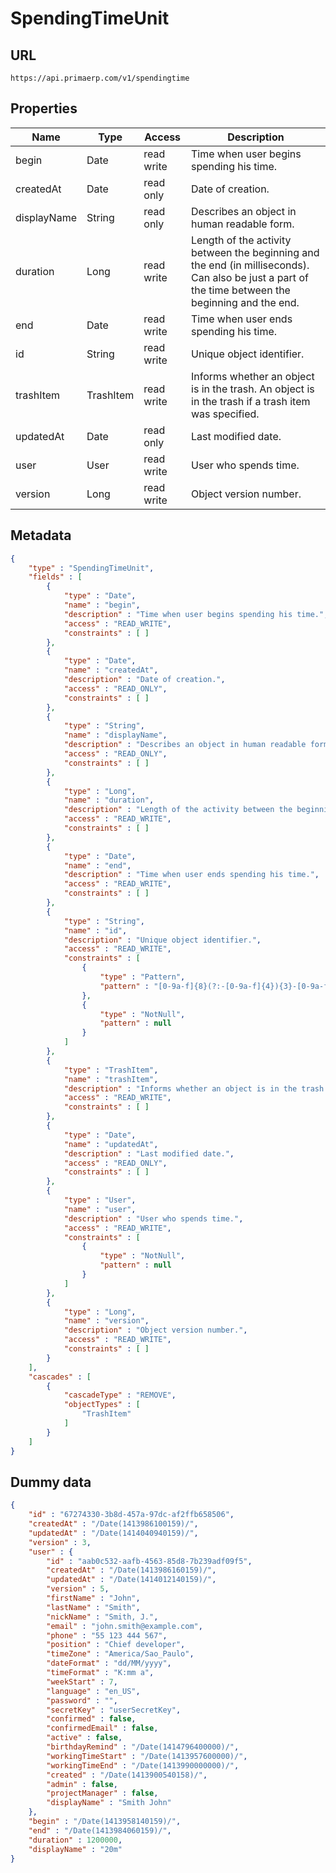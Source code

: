 SpendingTimeUnit
==

## URL

	https://api.primaerp.com/v1/spendingtime

## Properties

| Name        | Type      | Access     | Description                                                                                                                                        |
|-------------|-----------|------------|----------------------------------------------------------------------------------------------------------------------------------------------------|
| begin       | Date      | read write | Time when user begins spending his time.                                                                                                           |
| createdAt   | Date      | read only  | Date of creation.                                                                                                                                  |
| displayName | String    | read only  | Describes an object in human readable form.                                                                                                        |
| duration    | Long      | read write | Length of the activity between the beginning and the end (in milliseconds). Can also be just a part of the time between the beginning and the end. |
| end         | Date      | read write | Time when user ends spending his time.                                                                                                             |
| id          | String    | read write | Unique object identifier.                                                                                                                          |
| trashItem   | TrashItem | read write | Informs whether an object is in the trash. An object is in the trash if a trash item was specified.                                                |
| updatedAt   | Date      | read only  | Last modified date.                                                                                                                                |
| user        | User      | read write | User who spends time.                                                                                                                              |
| version     | Long      | read write | Object version number.                                                                                                                             |

## Metadata

```JSON
{
	"type" : "SpendingTimeUnit",
	"fields" : [
		{
			"type" : "Date",
			"name" : "begin",
			"description" : "Time when user begins spending his time.",
			"access" : "READ_WRITE",
			"constraints" : [ ]
		},
		{
			"type" : "Date",
			"name" : "createdAt",
			"description" : "Date of creation.",
			"access" : "READ_ONLY",
			"constraints" : [ ]
		},
		{
			"type" : "String",
			"name" : "displayName",
			"description" : "Describes an object in human readable form.",
			"access" : "READ_ONLY",
			"constraints" : [ ]
		},
		{
			"type" : "Long",
			"name" : "duration",
			"description" : "Length of the activity between the beginning and the end (in milliseconds). Can also be just a part of the time between the beginning and the end.",
			"access" : "READ_WRITE",
			"constraints" : [ ]
		},
		{
			"type" : "Date",
			"name" : "end",
			"description" : "Time when user ends spending his time.",
			"access" : "READ_WRITE",
			"constraints" : [ ]
		},
		{
			"type" : "String",
			"name" : "id",
			"description" : "Unique object identifier.",
			"access" : "READ_WRITE",
			"constraints" : [
				{
					"type" : "Pattern",
					"pattern" : "[0-9a-f]{8}(?:-[0-9a-f]{4}){3}-[0-9a-f]{12}"
				},
				{
					"type" : "NotNull",
					"pattern" : null
				}
			]
		},
		{
			"type" : "TrashItem",
			"name" : "trashItem",
			"description" : "Informs whether an object is in the trash. An object is in the trash if a trash item was specified.",
			"access" : "READ_WRITE",
			"constraints" : [ ]
		},
		{
			"type" : "Date",
			"name" : "updatedAt",
			"description" : "Last modified date.",
			"access" : "READ_ONLY",
			"constraints" : [ ]
		},
		{
			"type" : "User",
			"name" : "user",
			"description" : "User who spends time.",
			"access" : "READ_WRITE",
			"constraints" : [
				{
					"type" : "NotNull",
					"pattern" : null
				}
			]
		},
		{
			"type" : "Long",
			"name" : "version",
			"description" : "Object version number.",
			"access" : "READ_WRITE",
			"constraints" : [ ]
		}
	],
	"cascades" : [
		{
			"cascadeType" : "REMOVE",
			"objectTypes" : [
				"TrashItem"
			]
		}
	]
}
```

## Dummy data

```JSON
{
	"id" : "67274330-3b8d-457a-97dc-af2ffb658506",
	"createdAt" : "/Date(1413986100159)/",
	"updatedAt" : "/Date(1414040940159)/",
	"version" : 3,
	"user" : {
		"id" : "aab0c532-aafb-4563-85d8-7b239adf09f5",
		"createdAt" : "/Date(1413986160159)/",
		"updatedAt" : "/Date(1414012140159)/",
		"version" : 5,
		"firstName" : "John",
		"lastName" : "Smith",
		"nickName" : "Smith, J.",
		"email" : "john.smith@example.com",
		"phone" : "55 123 444 567",
		"position" : "Chief developer",
		"timeZone" : "America/Sao_Paulo",
		"dateFormat" : "dd/MM/yyyy",
		"timeFormat" : "K:mm a",
		"weekStart" : 7,
		"language" : "en_US",
		"password" : "",
		"secretKey" : "userSecretKey",
		"confirmed" : false,
		"confirmedEmail" : false,
		"active" : false,
		"birthdayRemind" : "/Date(1414796400000)/",
		"workingTimeStart" : "/Date(1413957600000)/",
		"workingTimeEnd" : "/Date(1413990000000)/",
		"created" : "/Date(1413900540158)/",
		"admin" : false,
		"projectManager" : false,
		"displayName" : "Smith John"
	},
	"begin" : "/Date(1413958140159)/",
	"end" : "/Date(1413984060159)/",
	"duration" : 1200000,
	"displayName" : "20m"
}
```

